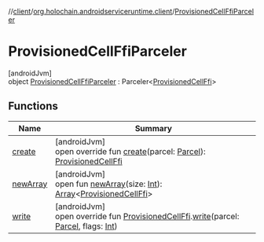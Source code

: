 //[client](../../../index.md)/[org.holochain.androidserviceruntime.client](../index.md)/[ProvisionedCellFfiParceler](index.md)

# ProvisionedCellFfiParceler

[androidJvm]\
object [ProvisionedCellFfiParceler](index.md) : Parceler&lt;[ProvisionedCellFfi](../-provisioned-cell-ffi/index.md)&gt;

## Functions

| Name | Summary |
|---|---|
| [create](create.md) | [androidJvm]<br>open override fun [create](create.md)(parcel: [Parcel](https://developer.android.com/reference/kotlin/android/os/Parcel.html)): [ProvisionedCellFfi](../-provisioned-cell-ffi/index.md) |
| [newArray](../-runtime-network-config-ffi-parceler/index.md#-1206408188%2FFunctions%2F275946699) | [androidJvm]<br>open fun [newArray](../-runtime-network-config-ffi-parceler/index.md#-1206408188%2FFunctions%2F275946699)(size: [Int](https://kotlinlang.org/api/core/kotlin-stdlib/kotlin/-int/index.html)): [Array](https://kotlinlang.org/api/core/kotlin-stdlib/kotlin/-array/index.html)&lt;[ProvisionedCellFfi](../-provisioned-cell-ffi/index.md)&gt; |
| [write](write.md) | [androidJvm]<br>open override fun [ProvisionedCellFfi](../-provisioned-cell-ffi/index.md).[write](write.md)(parcel: [Parcel](https://developer.android.com/reference/kotlin/android/os/Parcel.html), flags: [Int](https://kotlinlang.org/api/core/kotlin-stdlib/kotlin/-int/index.html)) |